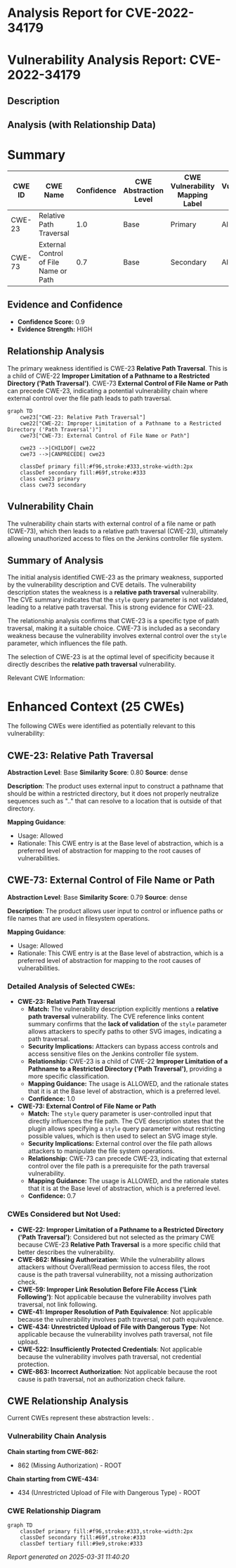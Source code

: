 # Analysis Report for CVE-2022-34179

# Vulnerability Analysis Report: CVE-2022-34179

## Description



## Analysis (with Relationship Data)

# Summary
| CWE ID | CWE Name | Confidence | CWE Abstraction Level | CWE Vulnerability Mapping Label | CWE-Vulnerability Mapping Notes |
|---|---|---|---|---|---|
| CWE-23 | Relative Path Traversal | 1.0 | Base | Primary | Allowed |
| CWE-73 | External Control of File Name or Path | 0.7 | Base | Secondary | Allowed |

## Evidence and Confidence

*   **Confidence Score:** 0.9
*   **Evidence Strength:** HIGH

## Relationship Analysis
The primary weakness identified is CWE-23 **Relative Path Traversal**. This is a child of CWE-22 **Improper Limitation of a Pathname to a Restricted Directory ('Path Traversal')**. CWE-73 **External Control of File Name or Path** can precede CWE-23, indicating a potential vulnerability chain where external control over the file path leads to path traversal.
```mermaid
graph TD
    cwe23["CWE-23: Relative Path Traversal"]
    cwe22["CWE-22: Improper Limitation of a Pathname to a Restricted Directory ('Path Traversal')"]
    cwe73["CWE-73: External Control of File Name or Path"]
    
    cwe23 -->|CHILDOF| cwe22
    cwe73 -->|CANPRECEDE| cwe23
    
    classDef primary fill:#f96,stroke:#333,stroke-width:2px
    classDef secondary fill:#69f,stroke:#333
    class cwe23 primary
    class cwe73 secondary
```

## Vulnerability Chain
The vulnerability chain starts with external control of a file name or path (CWE-73), which then leads to a relative path traversal (CWE-23), ultimately allowing unauthorized access to files on the Jenkins controller file system.

## Summary of Analysis
The initial analysis identified CWE-23 as the primary weakness, supported by the vulnerability description and CVE details. The vulnerability description states the weakness is a **relative path traversal** vulnerability. The CVE summary indicates that the `style` query parameter is not validated, leading to a relative path traversal. This is strong evidence for CWE-23.

The relationship analysis confirms that CWE-23 is a specific type of path traversal, making it a suitable choice. CWE-73 is included as a secondary weakness because the vulnerability involves external control over the `style` parameter, which influences the file path.

The selection of CWE-23 is at the optimal level of specificity because it directly describes the **relative path traversal** vulnerability.

Relevant CWE Information:

# Enhanced Context (25 CWEs)
The following CWEs were identified as potentially relevant to this vulnerability:

## CWE-23: Relative Path Traversal
**Abstraction Level**: Base
**Similarity Score**: 0.80
**Source**: dense

**Description**:
The product uses external input to construct a pathname that should be within a restricted directory, but it does not properly neutralize sequences such as ".." that can resolve to a location that is outside of that directory.

**Mapping Guidance**:
- Usage: Allowed
- Rationale: This CWE entry is at the Base level of abstraction, which is a preferred level of abstraction for mapping to the root causes of vulnerabilities.

## CWE-73: External Control of File Name or Path
**Abstraction Level**: Base
**Similarity Score**: 0.79
**Source**: dense

**Description**:
The product allows user input to control or influence paths or file names that are used in filesystem operations.

**Mapping Guidance**:
- Usage: Allowed
- Rationale: This CWE entry is at the Base level of abstraction, which is a preferred level of abstraction for mapping to the root causes of vulnerabilities.

### Detailed Analysis of Selected CWEs:

*   **CWE-23: Relative Path Traversal**
    *   **Match:** The vulnerability description explicitly mentions a **relative path traversal** vulnerability. The CVE reference links content summary confirms that the **lack of validation** of the `style` parameter allows attackers to specify paths to other SVG images, indicating a path traversal.
    *   **Security Implications:** Attackers can bypass access controls and access sensitive files on the Jenkins controller file system.
    *   **Relationship:** CWE-23 is a child of CWE-22 **Improper Limitation of a Pathname to a Restricted Directory ('Path Traversal')**, providing a more specific classification.
    *   **Mapping Guidance:** The usage is ALLOWED, and the rationale states that it is at the Base level of abstraction, which is a preferred level.
    *   **Confidence:** 1.0
*   **CWE-73: External Control of File Name or Path**
    *   **Match:** The `style` query parameter is user-controlled input that directly influences the file path. The CVE description states that the plugin allows specifying a `style` query parameter without restricting possible values, which is then used to select an SVG image style.
    *   **Security Implications:** External control over the file path allows attackers to manipulate the file system operations.
    *   **Relationship:** CWE-73 can precede CWE-23, indicating that external control over the file path is a prerequisite for the path traversal vulnerability.
    *   **Mapping Guidance:** The usage is ALLOWED, and the rationale states that it is at the Base level of abstraction, which is a preferred level.
    *   **Confidence:** 0.7

### CWEs Considered but Not Used:

*   **CWE-22: Improper Limitation of a Pathname to a Restricted Directory ('Path Traversal')**: Considered but not selected as the primary CWE because CWE-23 **Relative Path Traversal** is a more specific child that better describes the vulnerability.
*   **CWE-862: Missing Authorization**: While the vulnerability allows attackers without Overall/Read permission to access files, the root cause is the path traversal vulnerability, not a missing authorization check.
*   **CWE-59: Improper Link Resolution Before File Access ('Link Following')**: Not applicable because the vulnerability involves path traversal, not link following.
*   **CWE-41: Improper Resolution of Path Equivalence**: Not applicable because the vulnerability involves path traversal, not path equivalence.
*   **CWE-434: Unrestricted Upload of File with Dangerous Type**: Not applicable because the vulnerability involves path traversal, not file upload.
*   **CWE-522: Insufficiently Protected Credentials**: Not applicable because the vulnerability involves path traversal, not credential protection.
*   **CWE-863: Incorrect Authorization**: Not applicable because the root cause is path traversal, not an authorization check failure.


## CWE Relationship Analysis

Current CWEs represent these abstraction levels: .


### Vulnerability Chain Analysis

**Chain starting from CWE-862:**
- 862 (Missing Authorization) - ROOT


**Chain starting from CWE-434:**
- 434 (Unrestricted Upload of File with Dangerous Type) - ROOT



### CWE Relationship Diagram

```mermaid
graph TD
    classDef primary fill:#f96,stroke:#333,stroke-width:2px
    classDef secondary fill:#69f,stroke:#333
    classDef tertiary fill:#9e9,stroke:#333
```



*Report generated on 2025-03-31 11:40:20*
